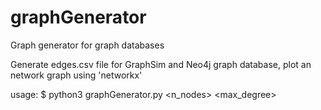 # graphGenerator

Graph generator for graph databases

Generate edges.csv file for GraphSim and Neo4j graph database, plot an network graph using 'networkx'

usage: $ python3 graphGenerator.py <n_nodes> <max_degree>
